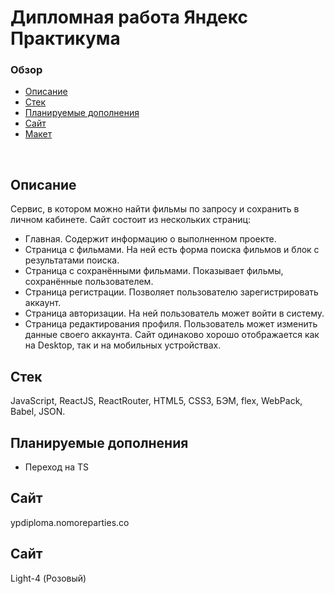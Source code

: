 # **Дипломная работа Яндекс Практикума**

### Обзор
* [Описание](#описание)
* [Стек](#стек)
* [Планируемые дополнения](#планируемые-дополнения)
* [Сайт](#сайт)
* [Макет](#макет)
<br>

## Описание

Сервис, в котором можно найти фильмы по запросу и сохранить в личном кабинете. 
Сайт состоит из нескольких страниц:
- Главная. Содержит информацию о выполненном проекте.
- Страница с фильмами. На ней есть форма поиска фильмов и блок с результатами поиска.
- Страница с сохранёнными фильмами. Показывает фильмы, сохранённые пользователем.
- Страница регистрации. Позволяет пользователю зарегистрировать аккаунт.
- Страница авторизации. На ней пользователь может войти в систему.
- Страница редактирования профиля. Пользователь может изменить данные своего аккаунта. 
Сайт одинаково хорошо отображается как на Desktop, так и на мобильных устройствах.

## Стек

JavaScript, ReactJS, ReactRouter, HTML5, CSS3, БЭМ, flex, WebPack, Babel, JSON.

## Планируемые дополнения
- Переход на TS

## Сайт
ypdiploma.nomoreparties.co

## Сайт
Light-4 (Розовый)